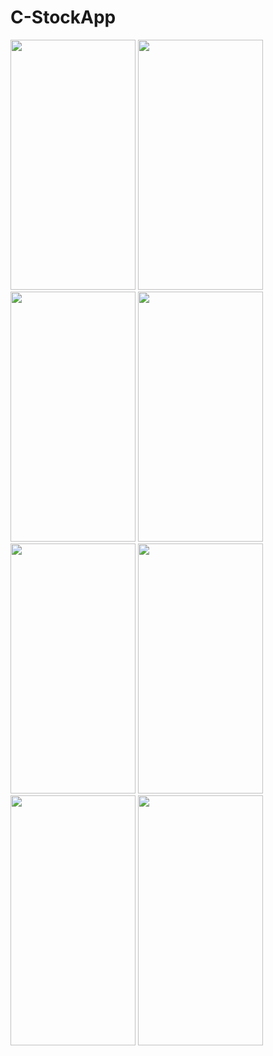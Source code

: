 # C-StockApp

<img src="https://user-images.githubusercontent.com/123153282/223700396-cdc54d6e-fc60-495b-9f86-c8d4fb8ce03e.png" width="200" height="400">   <img src="https://user-images.githubusercontent.com/123153282/223700605-b54cc909-b672-4ab1-997f-f8d5fa7ac3a3.png" width="200" height="400">
<img src="https://user-images.githubusercontent.com/123153282/223700383-1f6586b9-46e5-44bd-949b-d05b68f2f7f0.png" width="200" height="400">   <img src="https://user-images.githubusercontent.com/123153282/223700399-30b3542a-71b1-4acb-9038-ea4a0ccce357.png" width="200" height="400">
<img src="https://user-images.githubusercontent.com/123153282/223700393-ce2519cd-e773-421d-bd69-748825a836b9.png" width="200" height="400">   <img src="https://user-images.githubusercontent.com/123153282/223700408-d89d45ea-76ac-4df7-873f-df5ab997ecdd.png" width="200" height="400">
<img src="https://user-images.githubusercontent.com/123153282/223700405-8046080c-d5bd-427c-a0be-c010acd08f6d.png" width="200" height="400">   <img src="https://user-images.githubusercontent.com/123153282/223700390-5420c41e-fd8b-4cdc-a155-f19592b5b571.png" width="200" height="400">

